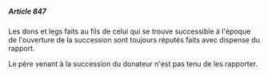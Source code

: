 ##### Article 847

Les dons et legs faits au fils de celui qui se trouve successible à l'époque de l'ouverture de la succession sont toujours réputés faits avec dispense du rapport.

Le père venant à la succession du donateur n'est pas tenu de les rapporter.

